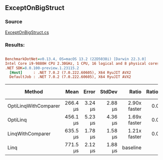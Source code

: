 ﻿## ExceptOnBigStruct

### Source
[ExceptOnBigStruct.cs](../../src/StructLinq.Benchmark/ExceptOnBigStruct.cs)

### Results:
``` ini

BenchmarkDotNet=v0.13.4, OS=macOS 13.2 (22D5038i) [Darwin 22.3.0]
Intel Core i9-9880H CPU 2.30GHz, 1 CPU, 16 logical and 8 physical cores
.NET SDK=8.0.100-preview.1.23115.2
  [Host]     : .NET 7.0.2 (7.0.222.60605), X64 RyuJIT AVX2
  DefaultJob : .NET 7.0.2 (7.0.222.60605), X64 RyuJIT AVX2


```
|               Method |     Mean |   Error |  StdDev |        Ratio | RatioSD |     Gen0 |     Gen1 |     Gen2 | Allocated | Alloc Ratio |
|--------------------- |---------:|--------:|--------:|-------------:|--------:|---------:|---------:|---------:|----------:|------------:|
| OptiLinqWithComparer | 266.4 μs | 3.24 μs | 2.88 μs | 2.90x faster |   0.03x | 155.7617 | 147.9492 | 147.4609 | 801.25 KB |  1.13x less |
|             OptiLinq | 456.1 μs | 5.23 μs | 4.36 μs | 1.69x faster |   0.02x | 172.3633 | 166.0156 | 156.7383 | 849.99 KB |  1.07x less |
|     LinqWithComparer | 635.5 μs | 1.78 μs | 1.58 μs | 1.21x faster |   0.00x | 249.0234 | 249.0234 | 249.0234 | 843.45 KB |  1.07x less |
|                 Linq | 771.5 μs | 2.12 μs | 1.88 μs |     baseline |         | 249.0234 | 249.0234 | 249.0234 | 906.41 KB |             |
